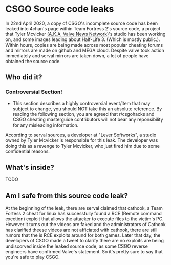 # CSGO Source code leaks
In 22nd April 2020, a copy of CSGO's incomplete source code has been leaked into 4chan's page within Team Fortress 2's source code, a project that Tyler Mcvicker [(A.K.A, Valve News Network)](https://www.youtube.com/channel/UCL5RKbiAPqSC_mUIjCpx3xg)'s studio has been working on, and some images leading about Half-Life 3. (Which is mostly public.). Within hours, copies are being made across most popular cheating forums and mirrors are made on github and MEGA cloud. Despite valve took action immediately and serval mirrors are taken down, a lot of people have obtained the source code.

## Who did it?
### Controversial Section!

* This section describes a highly controversial event/item that may subject to change, you should NOT take this an absolute reference. By reading the following section, you are agreed that r/csgohacks and CSGO cheating masterguide contributors will not bear any reponsibility for any misleading information.

According to serval sources, a developer at "Lever Softworks", a studio owned by Tyler Mcvicker is responsible for this leak. The developer was doing this as a revenge to Tyler Mcvicker, who just fired him due to some confidential reasons.

## What's inside?
TODO

## Am I safe from this source code leak?
At the beginning of the leak, there are serval claimed that cathook, a Team Fortess 2 cheat for linux has successfully found a RCE (Remote command exection) exploit that allows the attacker to execute files to the victim's PC. However it turns out the videos are faked and the administrators of Cathook has clarified theese videos are not afficiated with cathook, there are still rumors that the is RCE exploits around for both games. Later that day, the developers of CSGO made a tweet to clarify there are no exploits are being undiscorved inside the leaked source code, as some CSGO reverse engineers have confirmed Valve's statement. So it's pretty sure to say that you're safe to play CSGO.
